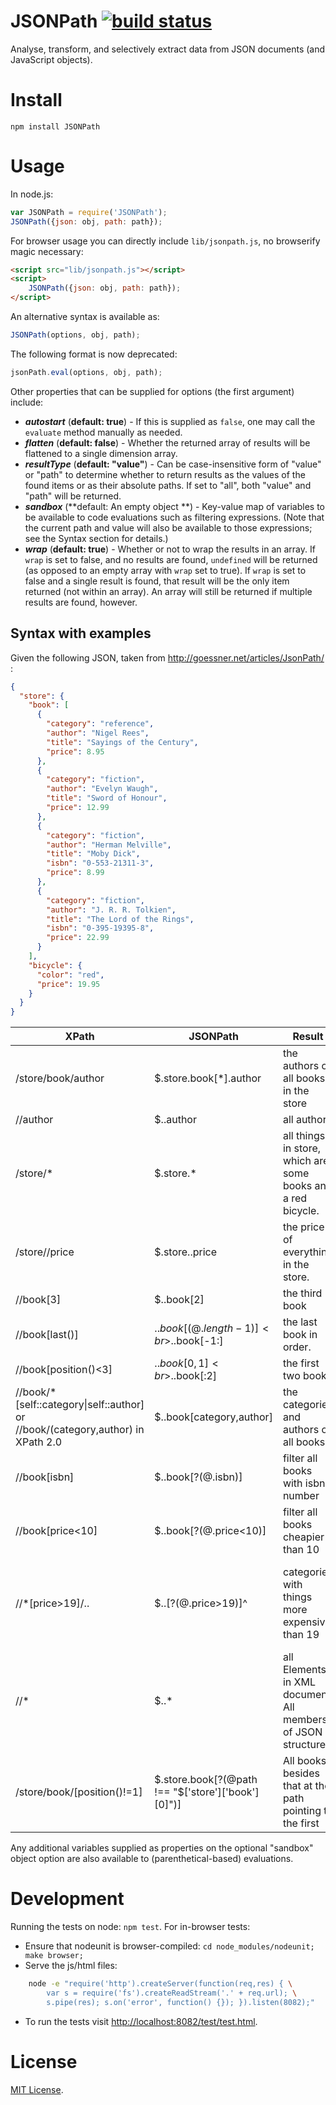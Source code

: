 # JSONPath [![build status](https://secure.travis-ci.org/s3u/JSONPath.png)](http://travis-ci.org/s3u/JSONPath)

Analyse, transform, and selectively extract data from JSON documents (and JavaScript objects).

# Install
    
    npm install JSONPath

# Usage

In node.js:

```js
var JSONPath = require('JSONPath');
JSONPath({json: obj, path: path});
```

For browser usage you can directly include `lib/jsonpath.js`, no browserify
magic necessary:

```html
<script src="lib/jsonpath.js"></script>
<script>
    JSONPath({json: obj, path: path});
</script>
```

An alternative syntax is available as:

```js
JSONPath(options, obj, path);
```

The following format is now deprecated:

```js
jsonPath.eval(options, obj, path);
```

Other properties that can be supplied for
options (the first argument) include:

- ***autostart*** (**default: true**) - If this is supplied as `false`, one may call the `evaluate` method manually as needed.
- ***flatten*** (**default: false**) - Whether the returned array of results will be flattened to a single dimension array.
- ***resultType*** (**default: "value"**) - Can be case-insensitive form of "value" or "path" to determine whether to return results as the values of the found items or as their absolute paths. If set to "all", both "value" and "path" will be returned.
- ***sandbox*** (**default: An empty object **) - Key-value map of variables to be available to code evaluations such as filtering expressions. (Note that the current path and value will also be available to those expressions; see the Syntax section for details.)
- ***wrap*** (**default: true**) - Whether or not to wrap the results in an array. If `wrap` is set to false, and no results are found, `undefined` will be returned (as opposed to an empty array with `wrap` set to true). If `wrap` is set to false and a single result is found, that result will be the only item returned (not within an array). An array will still be returned if multiple results are found, however.

Syntax with examples
--------

Given the following JSON, taken from http://goessner.net/articles/JsonPath/ :

```json
{
  "store": {
    "book": [
      {
        "category": "reference",
        "author": "Nigel Rees",
        "title": "Sayings of the Century",
        "price": 8.95
      },
      {
        "category": "fiction",
        "author": "Evelyn Waugh",
        "title": "Sword of Honour",
        "price": 12.99
      },
      {
        "category": "fiction",
        "author": "Herman Melville",
        "title": "Moby Dick",
        "isbn": "0-553-21311-3",
        "price": 8.99
      },
      {
        "category": "fiction",
        "author": "J. R. R. Tolkien",
        "title": "The Lord of the Rings",
        "isbn": "0-395-19395-8",
        "price": 22.99
      }
    ],
    "bicycle": {
      "color": "red",
      "price": 19.95
    }
  }
}
```


XPath               | JSONPath               | Result                                | Notes
------------------- | ---------------------- | ------------------------------------- | -----
/store/book/author  | $.store.book[*].author | the authors of all books in the store |
//author            | $..author              | all authors                           |
/store/*            | $.store.*              | all things in store, which are some books and a red bicycle.|
/store//price       | $.store..price         | the price of everything in the store. |
//book[3]           | $..book[2]             | the third book                        |
//book[last()]      | $..book[(@.length-1)]<br>$..book[-1:]  | the last book in order.|
//book[position()<3]| $..book[0,1]<br>$..book[:2]| the first two books               |
//book/*[self::category\|self::author] or //book/(category,author) in XPath 2.0| $..book[category,author]| the categories and authors of all books |
//book[isbn]        | $..book[?(@.isbn)]     | filter all books with isbn number     |
//book[price<10]    | $..book[?(@.price<10)] | filter all books cheapier than 10     |
//*[price>19]/..    | $..[?(@.price>19)]^    | categories with things more expensive than 19 | Parent (caret) not present in original spec
//*                 | $..*                   | all Elements in XML document. All members of JSON structure. |
/store/book/[position()!=1] | $.store.book[?(@path !== "$[\'store\'][\'book\'][0]")] | All books besides that at the path pointing to the first | @path not present in original spec

Any additional variables supplied as properties on the optional
"sandbox" object option are also available to (parenthetical-based)
evaluations.

# Development

Running the tests on node: `npm test`. For in-browser tests:

* Ensure that nodeunit is browser-compiled: `cd node_modules/nodeunit; make browser;`
* Serve the js/html files:

```sh
    node -e "require('http').createServer(function(req,res) { \
        var s = require('fs').createReadStream('.' + req.url); \
        s.pipe(res); s.on('error', function() {}); }).listen(8082);"
```
* To run the tests visit [http://localhost:8082/test/test.html]().


# License

[MIT License](http://www.opensource.org/licenses/mit-license.php).
